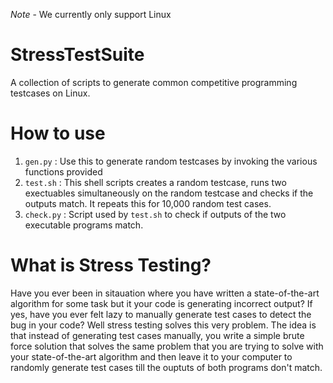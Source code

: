 *Note* - We currently only support Linux

# StressTestSuite
A collection of scripts to generate common competitive programming testcases on Linux.

# How to use

1. `gen.py` : Use this to generate random testcases by invoking the various functions provided
2. `test.sh` : This shell scripts creates a random testcase, runs two exectuables simultaneously on the random testcase and checks if the outputs match. It repeats this for 10,000 random test cases.
3. `check.py` : Script used by `test.sh` to check if outputs of the two executable programs match.

# What is Stress Testing?

Have you ever been in sitauation where you have written a state-of-the-art algorithm for some task but it your code is generating incorrect output? If yes, have you ever felt lazy to manually generate test cases to detect the bug in your code? Well stress testing solves this very problem. The idea is that instead of generating test cases manually, you write a simple brute force solution that solves the same problem that you are trying to solve with your state-of-the-art algorithm and then leave it to your computer to randomly generate test cases till the ouptuts of both programs don't match.
